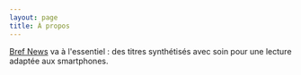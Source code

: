 ```yaml
---
layout: page
title: À propos
---
```


[Bref News](https://twitter.com/BrefNews) va à l'essentiel : des titres synthétisés avec soin pour une lecture adaptée aux smartphones.

